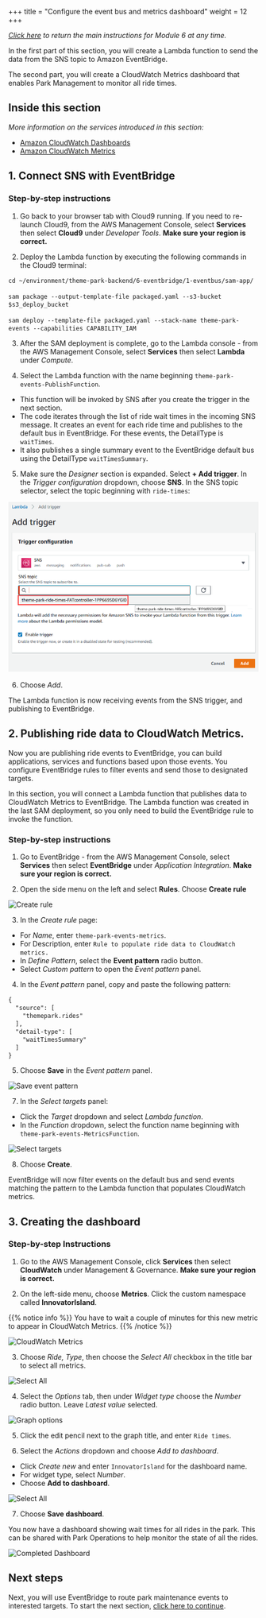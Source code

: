 +++
title = "Configure the event bus and metrics dashboard"
weight = 12
+++

*[Click here](./0-overview.html) to return the main instructions for Module 6 at any time.*

In the first part of this section, you will create a Lambda function to send the data from the SNS topic to Amazon EventBridge.

The second part, you will create a CloudWatch Metrics dashboard that enables Park Management to monitor all ride times.

## Inside this section

*More information on the services introduced in this section:*
* [Amazon CloudWatch Dashboards](https://docs.aws.amazon.com/AmazonCloudWatch/latest/monitoring/CloudWatch_Dashboards.html)
* [Amazon CloudWatch Metrics](https://docs.aws.amazon.com/AmazonCloudWatch/latest/monitoring/working_with_metrics.html)

## 1. Connect SNS with EventBridge

### Step-by-step instructions ###

1. Go back to your browser tab with Cloud9 running. If you need to re-launch Cloud9, from the AWS Management Console, select **Services** then select **Cloud9** under *Developer Tools*. **Make sure your region is correct.**

2. Deploy the Lambda function by executing the following commands in the Cloud9 terminal:
```
cd ~/environment/theme-park-backend/6-eventbridge/1-eventbus/sam-app/

sam package --output-template-file packaged.yaml --s3-bucket $s3_deploy_bucket

sam deploy --template-file packaged.yaml --stack-name theme-park-events --capabilities CAPABILITY_IAM
```
3. After the SAM deployment is complete, go to the Lambda console - from the AWS Management Console, select **Services** then select **Lambda** under *Compute*.

4. Select the Lambda function with the name beginning `theme-park-events-PublishFunction`.

- This function will be invoked by SNS after you create the trigger in the next section.
- The code iterates through the list of ride wait times in the incoming SNS message. It creates an event for each ride time and publishes to the default bus in EventBridge. For these events, the DetailType is `waitTimes`.
- It also publishes a single summary event to the EventBridge default bus using the DetailType `waitTimesSummary`.

5. Make sure the *Designer* section is expanded. Select **+ Add trigger**. In the *Trigger configuration* dropdown, choose **SNS**. In the SNS topic selector, select the topic beginning with `ride-times`:

![Add SNS trigger](/images/2-realtime-lambda2b.png)

6. Choose *Add*.

The Lambda function is now receiving events from the SNS trigger, and publishing to EventBridge.

## 2. Publishing ride data to CloudWatch Metrics.

Now you are publishing ride events to EventBridge, you can build applications, services and functions based upon those events. You configure EventBridge rules to filter events and send those to designated targets.

In this section, you will connect a Lambda function that publishes data to CloudWatch Metrics to EventBridge. The Lambda function was created in the last SAM deployment, so you only need to build the EventBridge rule to invoke the function.

### Step-by-step instructions ###

1. Go to EventBridge - from the AWS Management Console, select **Services** then select **EventBridge** under *Application Integration*. **Make sure your region is correct.**

2. Open the side menu on the left and select **Rules**. Choose **Create rule**

![Create rule](/images/module6-1-eventbridge-1.png)

3. In the *Create rule* page:
- For *Name*, enter `theme-park-events-metrics`.
- For Description, enter `Rule to populate ride data to CloudWatch metrics.`
- In *Define Pattern*, select the **Event pattern** radio button.
- Select *Custom pattern* to open the *Event pattern* panel.

4. In the *Event pattern* panel, copy and paste the following pattern:

```
{
  "source": [
    "themepark.rides"
  ],
  "detail-type": [
    "waitTimesSummary"
  ]
}
```
5. Choose **Save** in the *Event pattern* panel.

![Save event pattern](/images/module6-1-eventbridge-2.png)

7. In the *Select targets* panel:
- Click the *Target* dropdown and select *Lambda function*.
- In the *Function* dropdown, select the function name beginning with `theme-park-events-MetricsFunction`.

![Select targets](/images/module6-1-eventbridge-3.png)

8. Choose **Create**.

EventBridge will now filter events on the default bus and send events matching the pattern to the Lambda function that populates CloudWatch metrics.

## 3. Creating the dashboard

### Step-by-step Instructions ###

1. Go to the AWS Management Console, click **Services** then select **CloudWatch** under Management & Governance. **Make sure your region is correct.**

2. On the left-side menu, choose **Metrics**. Click the custom namespace called **InnovatorIsland**.

{{% notice info %}}
You have to wait a couple of minutes for this new metric to appear in CloudWatch Metrics.
{{% /notice %}}

![CloudWatch Metrics](/images/module6-1-cloudwatch1.png)

3. Choose *Ride, Type*, then choose the *Select All* checkbox in the title bar to select all metrics.

![Select All](/images/module6-1-cloudwatch2.png)

4. Select the *Options* tab, then under *Widget type* choose the *Number* radio button. Leave *Latest value* selected.

![Graph options](/images/module6-1-cloudwatch3.png)

5. Click the edit pencil next to the graph title, and enter `Ride times`.

6. Select the *Actions* dropdown and choose *Add to dashboard*.

- Click *Create new* and enter `InnovatorIsland` for the dashboard name.
- For widget type, select *Number*.
- Choose **Add to dashboard**.

![Select All](/images/module6-1-cloudwatch4.png)

7. Choose **Save dashboard**.

You now have a dashboard showing wait times for all rides in the park. This can be shared with Park Operations to help monitor the state of all the rides.

![Completed Dashboard](/images/module6-1-cloudwatch5.png)

## Next steps

Next, you will use EventBridge to route park maintenance events to interested targets. To start the next section, [click here to continue](./2-maintenance.html).
